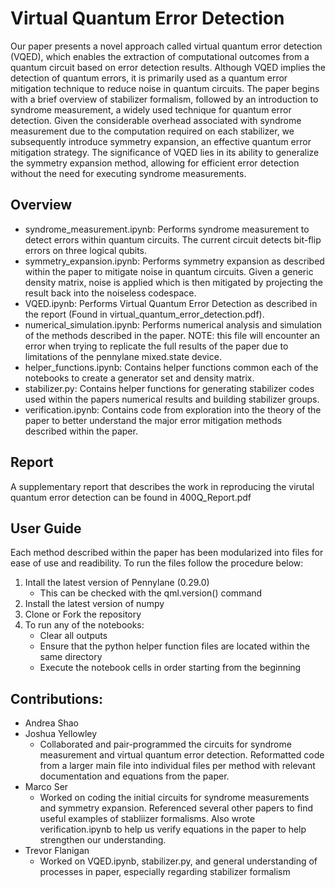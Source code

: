 
# Virtual Quantum Error Detection #

Our paper presents a novel approach called virtual quantum error detection (VQED),
which enables the extraction of computational outcomes from a quantum circuit based
on error detection results. Although VQED implies the detection of quantum errors, it
is primarily used as a quantum error mitigation technique to reduce noise in quantum
circuits. The paper begins with a brief overview of stabilizer formalism, followed by
an introduction to syndrome measurement, a widely used technique for quantum error
detection. Given the considerable overhead associated with syndrome measurement due
to the computation required on each stabilizer, we subsequently introduce symmetry
expansion, an effective quantum error mitigation strategy. The significance of VQED lies
in its ability to generalize the symmetry expansion method, allowing for efficient error
detection without the need for executing syndrome measurements.

## Overview ##

- syndrome_measurement.ipynb: Performs syndrome measurement to detect errors within quantum circuits. The current circuit detects bit-flip errors on three logical qubits.   
- symmetry_expansion.ipynb: Performs symmetry expansion as described within the paper to mitigate noise in quantum circuits. Given a generic density matrix, noise is applied which is then mitigated by projecting the result back into the noiseless codespace.
- VQED.ipynb: Performs Virtual Quantum Error Detection as described in the report (Found in virtual_quantum_error_detection.pdf).
- numerical_simulation.ipynb: Performs numerical analysis and simulation of the methods described in the paper. NOTE: this file will encounter an error when trying to replicate the full results of the paper due to limitations of the pennylane mixed.state device.
- helper_functions.ipynb: Contains helper functions common each of the notebooks to create a generator set and density matrix. 
- stabilizer.py: Contains helper functions for generating stabilizer codes used within the papers numerical results and building stabilizer groups.
- verification.ipynb: Contains code from exploration into the theory of the paper to better understand the major error mitigation methods described within the paper. 

## Report ##

A supplementary report that describes the work in reproducing the virutal quantum error detection can be found in 400Q_Report.pdf

## User Guide ##

Each method described within the paper has been modularized into files for ease of use and readibility. To run the files follow the procedure below:

1. Intall the latest version of Pennylane (0.29.0)
    - This can be checked with the qml.version() command
2. Install the latest version of numpy
3. Clone or Fork the repository
4. To run any of the notebooks:
    - Clear all outputs
    - Ensure that the python helper function files are located within the same directory
    - Execute the notebook cells in order starting from the beginning


## Contributions:
- Andrea Shao
- Joshua Yellowley
    - Collaborated and pair-programmed the circuits for syndrome measurement and virtual quantum error detection. Reformatted code from a larger main file into individual files per method with relevant documentation and equations from the paper.
- Marco Ser
    - Worked on coding the initial circuits for syndrome measurements and symmetry expansion. Referenced several other papers to find useful examples of stabliizer formalisms. Also wrote verification.ipynb to help us verify equations in the paper to help strengthen our understanding.
- Trevor Flanigan
    - Worked on VQED.ipynb, stabilizer.py, and general understanding of processes in paper, especially regarding stabilizer formalism
